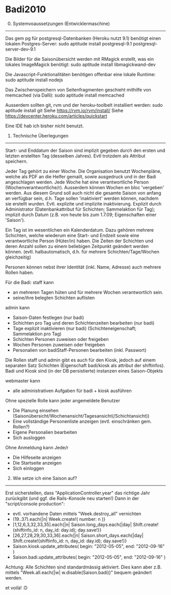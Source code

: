 Badi2010
========

0. Systemvoaussetzungen (Entwicklermaschine)
--------------------------------------------

Das gem pg für postgresql-Datenbanken (Heroku nutzt 9.1) benötigt einen lokalen Postgres-Server:
sudo aptitude install postgresql-9.1 postgresql-server-dev-9.1

Die Bilder für die Saisonübersicht werden mit RMagick erstellt, was ein lokales ImageMagick benötigt:
sudo aptitude install libmagickwand-dev

Die Javascript-Funktionalitäten benötigen offenbar eine lokale Runtime:
sudo aptitude install nodejs

Das Zwischenspeichern von Seitenfragmenten geschieht mithilfe von memcached (via Dalli):
sudo aptitude install memcached

Ausserdem sollten git, rvm und der heroku-toolbelt installiert werden:
sudo aptitude install git
Siehe https://rvm.io/rvm/install/
Siehe https://devcenter.heroku.com/articles/quickstart

Eine IDE hab ich bisher nicht benutzt.


1. Technische Überlegungen
--------------------------

Start- und Enddatum der Saison sind implizit gegeben durch den ersten und 
letzten erstellten Tag (desselben Jahres). Evtl trotzdem als Attribut speichern.

Jeder Tag gehört zu einer Woche.
Die Organisation benutzt Wochenpläne, welche als PDF an die Helfer gemailt, 
sowie ausgedruck und in der Badi angeschlagen werden. Jede Woche hat eine 
verantwortliche Person (Wochenverantwortliche/r). Ausserdem können Wochen en
bloc 'vergeben' werden. Aus diesem Grund soll auch nicht die gesamte Saison von
anfang an verfügbar sein, d.h. Tage sollen 'inaktiviert' werden können, nachdem
sie erstellt wurden.
Evtl. explizite und implizite inaktivierung. Explizit durch Administrator
(Datenbankattribut für Schichten; Sammelaktion für Tag); implizit durch Datum
(z.B. von heute bis zum 1.7.09; Eigenschaften einer 'Saison').

Ein Tag ist im wesentlichen ein Kalenderdatum. Dazu gehören mehrere Schichten,
welche wiederum eine Start- und Endzeit sowie eine verantwortliche Person
(Hüter/in) haben. Die Zeiten der Schichten und deren Anzahl sollen zu einem
beliebigen Zeitpunkt geändert werden können. (evtl. halbautomatisch, d.h. für
mehrere Schichten/Tage/Wochen gleichzeitig)

Personen können nebst ihrer Identität (inkl. Name, Adresse) auch
mehrere Rollen haben.

Für die Badi:
staff kann
- an mehreren Tagen hüten und für mehrere Wochen verantwortlich sein.
- seine/ihre belegten Schichten auflisten

admin kann
- Saison-Daten festlegen (nur badi)
- Schichten pro Tag und deren Schichtenzeiten bearbeiten (nur badi)
- Tage explizit inaktivieren (nur badi) (Schichteneigenschaft; Sammelaktion pro Tag)
- Schichten Personen zuweisen oder freigeben
- Wochen    Personen zuweisen oder freigeben
- Personalien von badiStaff-Personen bearbeiten (inkl. Passwort)

Die Rollen staff und admin gibt es auch für den Kiosk, jedoch auf einem separaten
Satz Schichten (Eigenschaft badi/kiosk als attribut der shiftinfos). Badi und
Kiosk sind (in der DB persistierte) instanzen eines Saison-Objekts

webmaster kann
- alle administrativen Aufgaben für badi + kiosk ausführen


Ohne spezielle Rolle kann jeder angemeldete Benutzer
- Die Planung einsehen (Saisonübersicht/Wochenansicht/Tagesansicht(/Schichtansicht))
- Eine vollständige Personenliste anzeigen (evtl. einschränken gem. Rollen?)
- Eigene Personalien bearbeiten
- Sich ausloggen

Ohne Anmeldung kann Jede/r
- Die Hilfeseite anzeigen
- Die Startseite anzeigen
- Sich einloggen


2. Wie setze ich eine Saison auf?
---------------------------------
Erst sicherstellen, dass "ApplicationController.year" das richtige Jahr zurückgibt (und ggf. die Rails-Konsole neu starten!)
Dann in der "script/console production":
- evtl. vorhandene Daten mittels "Week.destroy_all" vernichten
- (19..37).each{|n| Week.create!( number: n )}
- [1,12,6,3,32,33,35].each{|n| Saison.long_days.each{|day| Shift.create!(shiftinfo_id: n, day_id: day.id); day.save!}}
- [26,27,28,29,30,33,36].each{|n| Saison.short_days.each{|day| Shift.create!(shiftinfo_id: n, day_id: day.id); day.save!}}
- Saison.kiosk.update_attributes( begin: "2012-05-05", end: "2012-09-16" )
-  Saison.badi.update_attributes( begin: "2012-05-05", end: "2012-09-16" )

Achtung: Alle Schichten sind standardmässig aktiviert.
Dies kann aber z.B. mittels "Week.all.each{|w| w.disable(Saison.badi)}" bequem geändert werden.

et voilà! :D
